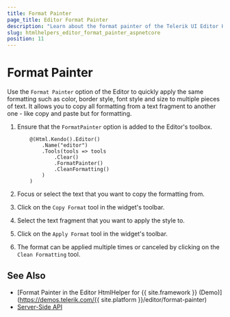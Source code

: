 ```yaml
---
title: Format Painter
page_title: Editor Format Painter
description: "Learn about the format painter of the Telerik UI Editor HtmlHelper for {{ site.framework }}."
slug: htmlhelpers_editor_format_painter_aspnetcore
position: 11
---
```


# Format Painter

Use the `Format Painter` option of the Editor to quickly apply the same formatting such as color, border style, font style and size to multiple pieces of text. It allows you to copy all formatting from a text fragment to another one - like copy and paste but for formatting. 

1. Ensure that the `FormatPainter` option is added to the Editor's toolbox. 

    ```
        @(Html.Kendo().Editor()
            .Name("editor")
            .Tools(tools => tools
                .Clear()
                .FormatPainter()
                .CleanFormatting()
            )
        )
    ```
1. Focus or select the text that you want to copy the formatting from.
1. Click on the `Copy Format` tool in the widget's toolbar.
1. Select the text fragment that you want to apply the style to.
1. Click on the `Apply Format` tool in the widget's toolbar.
1. The format can be applied multiple times or canceled by clicking on the `Clean Formatting` tool.

## See Also

* [Format Painter in the Editor HtmlHelper for {{ site.framework }} (Demo)](https://demos.telerik.com/{{ site.platform }}/editor/format-painter)
* [Server-Side API](/api/editor)
